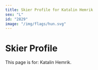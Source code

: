 ```yaml
---
title: Skier Profile for Katalin Hemrik
sex: "L"
id: "2829"
image: "/img/flags/hun.svg" 
---
```


# Skier Profile

This page is for: Katalin Hemrik.
    